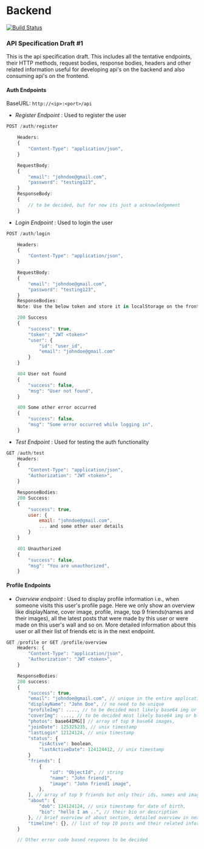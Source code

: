 # Backend

[![Build Status](https://travis-ci.com/open-source-developers/back-end.svg?branch=master)](https://travis-ci.com/open-source-developers/back-end)

### API Specification Draft #1

This is the api specification draft. This includes all the tentative endpoints, their HTTP methods, request bodies, response bodies, headers and other related information useful for developing api's on the backend and also consuming api's on the frontend.

#### Auth Endpoints

BaseURL: `http://<ip>:<port>/api`

- *Register Endpoint* : Used to register the user

```javascript
POST /auth/register

    Headers:
    {
        "Content-Type": "application/json",
    }

    RequestBody:
    {
        "email": "johndoe@gmail.com",
        "password": "testing123",
    }
    ResponseBody:
    {
        // to be decided, but for now its just a acknowledgement
    }
```

- *Login Endpoint* : Used to login the user

```javascript
POST /auth/login

    Headers:
    {
        "Content-Type": "application/json",
    }

    RequestBody:
    {
        "email": "johndoe@gmail.com",
        "password": "testing123",
    }
    ResponseBodies:
    Note: Use the below token and store it in localStorage on the frontend and send it as an Authorization Header to access every protected route.

    200 Success
    {
        "success": true,
        "token": "JWT <token>"
        "user": {
            "id": "user_id",
            "email": "johndoe@gmail.com"
        }
    }

    404 User not found
    {
        "success": false,
        "msg": "User not found",
    }

    409 Some other error occurred
    {
        "success": false,
        "msg": "Some error occurred while logging in",
    }
```

- *Test Endpoint* : Used for testing the auth functionality

```javascript
GET /auth/test
    Headers:
    {
        "Content-Type": "application/json",
        "Authorization": "JWT <token>",
    }

    ResponseBodies:
    200 Success:
    {
        "success": true,
        user: {
            email: "johndoe@gmail.com",
            ... and some other user details
        }
    }

    401 Unauthorized
    {
        "success": false,
        "msg": "You are unauthorized",
    }

```

#### Profile Endpoints
- *Overview endpoint* : Used to display profile information i.e., when someone visits this user's profile page. Here we only show an overview like displayName, cover image, profile, image, top 9 friends(names and their images), all the latest posts that were made by this user or were made on this user's wall and so on. More detailed information about this user or all their list of friends etc is in the next endpoint.

```javascript
GET /profile or GET /profile/overview
    Headers: {
        "Content-Type": "application/json",
        "Authorization": "JWT <token>",
    }

    ResponseBodies:
    200 success:
    {
        "success": true,
        "email": "johndoe@gmail.com", // unique in the entire application
        "displayName": "John Doe", // no need to be unique
        "profileImg": ...., // to be decided most likely base64 img or blob
        "coverImg": ...., // to be decided most likely base64 img or blob
        "photos": base64IMG[] // array of top 9 base64 images,
        "joinDate": 125325235, // unix timestamp
        "lastLogin" 12124124, // unix timestamp
        "status": {
            "isActive": boolean,
            "lastActiveDate": 124124412, // unix timestamp
        }
        "friends": [
            {
                "id": "ObjectId", // string
                "name": "John friend1",
                "image": "John friend1 image",
            },
        ], // array of top 9 friends but only their ids, names and images
        "about": {
            "dob": 124124124, // unix timestamp for date of birth,
            "bio": "hello I am ..", // their bio or description
        }, // brief overview of about section, detailed overview in next endpoint
        "timeline": {}, // list of top 10 posts and their related information like comments etc
    }

    // Other error code based respones to be decided
```
